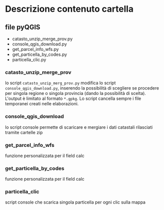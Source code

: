 
# Descrizione contenuto cartella

## file pyQGIS

- catasto_unzip_merge_prov.py
- console_qgis_download.py
- get_parcel_info_wfs.py
- get_particella_by_codes.py
- particella_clic.py

### catasto_unzip_merge_prov

lo script `catasto_unzip_merg_prov.py` modifica lo script `console_qgis_download.py`, inserendo la possibilità di scegliere se procedere per singola regione o singola provincia (dando la possibilità di scelta). 
L'output è limitato al formato `*.gpkg`.
Lo script cancella sempre i file temporanei creati nelle elaborazioni.


### console_qgis_download

lo script console permette di scaricare e mergiare i dati catastali rilasciati tramite cartelle zip

### get_parcel_info_wfs

funzione personalizzata per il field calc

### get_particella_by_codes

funzione personalizzata per il field calc

### particella_clic

script console che scarica singola particella per ogni clic sulla mappa


